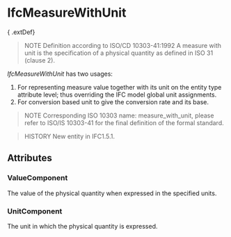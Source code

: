 # IfcMeasureWithUnit

{ .extDef}<!-- end of definition -->
> NOTE  Definition according to ISO/CD 10303-41:1992
> A measure with unit is the specification of a physical quantity as defined in ISO 31 (clause 2).

_IfcMeasureWithUnit_ has two usages:
1. For representing measure value together with its unit on the entity type attribute level; thus overriding the IFC model global unit assignments.
2. For conversion based unit to give the conversion rate and its base.

> NOTE  Corresponding ISO 10303 name: measure_with_unit, please refer to ISO/IS 10303-41 for the final definition of the formal standard.

> HISTORY  New entity in IFC1.5.1.

## Attributes

### ValueComponent
The value of the physical quantity when expressed in the specified units.

### UnitComponent
The unit in which the physical quantity is expressed.
